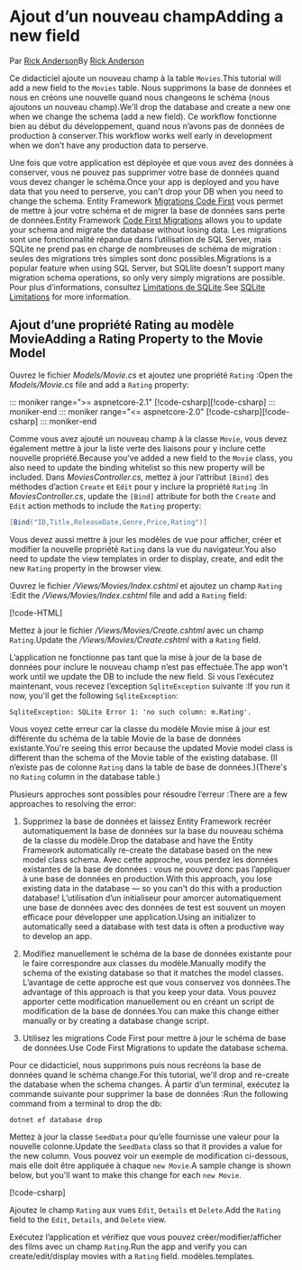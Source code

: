 <!-- This include not used by windows version -->
# <a name="adding-a-new-field"></a><span data-ttu-id="a302c-101">Ajout d’un nouveau champ</span><span class="sxs-lookup"><span data-stu-id="a302c-101">Adding a new field</span></span>

<span data-ttu-id="a302c-102">Par [Rick Anderson](https://twitter.com/RickAndMSFT)</span><span class="sxs-lookup"><span data-stu-id="a302c-102">By [Rick Anderson](https://twitter.com/RickAndMSFT)</span></span>

<span data-ttu-id="a302c-103">Ce didacticiel ajoute un nouveau champ à la table `Movies`.</span><span class="sxs-lookup"><span data-stu-id="a302c-103">This tutorial will add a new field to the `Movies` table.</span></span> <span data-ttu-id="a302c-104">Nous supprimons la base de données et nous en créons une nouvelle quand nous changeons le schéma (nous ajoutons un nouveau champ).</span><span class="sxs-lookup"><span data-stu-id="a302c-104">We'll drop the database and create a new one when we change the schema (add a new field).</span></span> <span data-ttu-id="a302c-105">Ce workflow fonctionne bien au début du développement, quand nous n’avons pas de données de production à conserver.</span><span class="sxs-lookup"><span data-stu-id="a302c-105">This workflow works well early in development when we don't have any production data to perserve.</span></span>

<span data-ttu-id="a302c-106">Une fois que votre application est déployée et que vous avez des données à conserver, vous ne pouvez pas supprimer votre base de données quand vous devez changer le schéma.</span><span class="sxs-lookup"><span data-stu-id="a302c-106">Once your app is deployed and you have data that you need to perserve, you can't drop your DB when you need to change the schema.</span></span> <span data-ttu-id="a302c-107">Entity Framework [Migrations Code First](/ef/core/get-started/aspnetcore/new-db) vous permet de mettre à jour votre schéma et de migrer la base de données sans perte de données.</span><span class="sxs-lookup"><span data-stu-id="a302c-107">Entity Framework [Code First Migrations](/ef/core/get-started/aspnetcore/new-db) allows you to update your schema and migrate the database without losing data.</span></span> <span data-ttu-id="a302c-108">Les migrations sont une fonctionnalité répandue dans l’utilisation de SQL Server, mais SQLite ne prend pas en charge de nombreuses de schéma de migration : seules des migrations très simples sont donc possibles.</span><span class="sxs-lookup"><span data-stu-id="a302c-108">Migrations is a popular feature when using SQL Server, but SQLlite doesn't support many migration schema operations, so only very simply migrations are possible.</span></span> <span data-ttu-id="a302c-109">Pour plus d’informations, consultez [Limitations de SQLite](/ef/core/providers/sqlite/limitations).</span><span class="sxs-lookup"><span data-stu-id="a302c-109">See [SQLite Limitations](/ef/core/providers/sqlite/limitations) for more information.</span></span>

## <a name="adding-a-rating-property-to-the-movie-model"></a><span data-ttu-id="a302c-110">Ajout d’une propriété Rating au modèle Movie</span><span class="sxs-lookup"><span data-stu-id="a302c-110">Adding a Rating Property to the Movie Model</span></span>

<span data-ttu-id="a302c-111">Ouvrez le fichier *Models/Movie.cs* et ajoutez une propriété `Rating` :</span><span class="sxs-lookup"><span data-stu-id="a302c-111">Open the *Models/Movie.cs* file and add a `Rating` property:</span></span>

::: moniker range=">= aspnetcore-2.1"
<span data-ttu-id="a302c-112">[!code-csharp[](~/tutorials/first-mvc-app/start-mvc/sample/MvcMovie21/Models/MovieDateRating.cs?highlight=12&name=snippet)]</span><span class="sxs-lookup"><span data-stu-id="a302c-112">[!code-csharp[](~/tutorials/first-mvc-app/start-mvc/sample/MvcMovie21/Models/MovieDateRating.cs?highlight=12&name=snippet)]</span></span>
::: moniker-end
::: moniker range="<= aspnetcore-2.0"
<span data-ttu-id="a302c-113">[!code-csharp[](~/tutorials/first-mvc-app/start-mvc/sample/MvcMovie/Models/MovieDateRating.cs?highlight=11&range=7-18)]</span><span class="sxs-lookup"><span data-stu-id="a302c-113">[!code-csharp[](~/tutorials/first-mvc-app/start-mvc/sample/MvcMovie/Models/MovieDateRating.cs?highlight=11&range=7-18)]</span></span>
::: moniker-end

<span data-ttu-id="a302c-114">Comme vous avez ajouté un nouveau champ à la classe `Movie`, vous devez également mettre à jour la liste verte des liaisons pour y inclure cette nouvelle propriété.</span><span class="sxs-lookup"><span data-stu-id="a302c-114">Because you've added a new field to the `Movie` class, you also need to update the binding whitelist so this new property will be included.</span></span> <span data-ttu-id="a302c-115">Dans *MoviesController.cs*, mettez à jour l’attribut `[Bind]` des méthodes d’action `Create` et `Edit` pour y inclure la propriété `Rating` :</span><span class="sxs-lookup"><span data-stu-id="a302c-115">In *MoviesController.cs*, update the `[Bind]` attribute for both the `Create` and `Edit` action methods to include the `Rating` property:</span></span>

```csharp
[Bind("ID,Title,ReleaseDate,Genre,Price,Rating")]
   ```

<span data-ttu-id="a302c-116">Vous devez aussi mettre à jour les modèles de vue pour afficher, créer et modifier la nouvelle propriété `Rating` dans la vue du navigateur.</span><span class="sxs-lookup"><span data-stu-id="a302c-116">You also need to update the view templates in order to display, create, and edit the new `Rating` property in the browser view.</span></span>

<span data-ttu-id="a302c-117">Ouvrez le fichier */Views/Movies/Index.cshtml* et ajoutez un champ `Rating` :</span><span class="sxs-lookup"><span data-stu-id="a302c-117">Edit the */Views/Movies/Index.cshtml* file and add a `Rating` field:</span></span>

[!code-HTML[](~/tutorials/first-mvc-app/start-mvc/sample/MvcMovie/Views/Movies/IndexGenreRating.cshtml?highlight=17,39&range=24-64)]

<span data-ttu-id="a302c-118">Mettez à jour le fichier */Views/Movies/Create.cshtml* avec un champ `Rating`.</span><span class="sxs-lookup"><span data-stu-id="a302c-118">Update the */Views/Movies/Create.cshtml* with a `Rating` field.</span></span>

<span data-ttu-id="a302c-119">L’application ne fonctionne pas tant que la mise à jour de la base de données pour inclure le nouveau champ n’est pas effectuée.</span><span class="sxs-lookup"><span data-stu-id="a302c-119">The app won't work until we update the DB to include the new field.</span></span> <span data-ttu-id="a302c-120">Si vous l’exécutez maintenant, vous recevez l’exception `SqliteException` suivante :</span><span class="sxs-lookup"><span data-stu-id="a302c-120">If you run it now, you'll get the following `SqliteException`:</span></span>

```
SqliteException: SQLite Error 1: 'no such column: m.Rating'.
```

<span data-ttu-id="a302c-121">Vous voyez cette erreur car la classe du modèle Movie mise à jour est différente du schéma de la table Movie de la base de données existante.</span><span class="sxs-lookup"><span data-stu-id="a302c-121">You're seeing this error because the updated Movie model class is different than the schema of the Movie table of the existing database.</span></span> <span data-ttu-id="a302c-122">(Il n’existe pas de colonne `Rating` dans la table de base de données.)</span><span class="sxs-lookup"><span data-stu-id="a302c-122">(There's no `Rating` column in the database table.)</span></span>

<span data-ttu-id="a302c-123">Plusieurs approches sont possibles pour résoudre l’erreur :</span><span class="sxs-lookup"><span data-stu-id="a302c-123">There are a few approaches to resolving the error:</span></span>

1. <span data-ttu-id="a302c-124">Supprimez la base de données et laissez Entity Framework recréer automatiquement la base de données sur la base du nouveau schéma de la classe du modèle.</span><span class="sxs-lookup"><span data-stu-id="a302c-124">Drop the database and have the Entity Framework automatically re-create the database based on the new model class schema.</span></span> <span data-ttu-id="a302c-125">Avec cette approche, vous perdez les données existantes de la base de données : vous ne pouvez donc pas l’appliquer à une base de données en production.</span><span class="sxs-lookup"><span data-stu-id="a302c-125">With this approach, you lose existing data in the database — so you can't do this with a production database!</span></span> <span data-ttu-id="a302c-126">L’utilisation d’un initialiseur pour amorcer automatiquement une base de données avec des données de test est souvent un moyen efficace pour développer une application.</span><span class="sxs-lookup"><span data-stu-id="a302c-126">Using an initializer to automatically seed a database with test data is often a productive way to develop an app.</span></span>

2. <span data-ttu-id="a302c-127">Modifiez manuellement le schéma de la base de données existante pour le faire correspondre aux classes du modèle.</span><span class="sxs-lookup"><span data-stu-id="a302c-127">Manually modify the schema of the existing database so that it matches the model classes.</span></span> <span data-ttu-id="a302c-128">L’avantage de cette approche est que vous conservez vos données.</span><span class="sxs-lookup"><span data-stu-id="a302c-128">The advantage of this approach is that you keep your data.</span></span> <span data-ttu-id="a302c-129">Vous pouvez apporter cette modification manuellement ou en créant un script de modification de la base de données.</span><span class="sxs-lookup"><span data-stu-id="a302c-129">You can make this change either manually or by creating a database change script.</span></span>

3. <span data-ttu-id="a302c-130">Utilisez les migrations Code First pour mettre à jour le schéma de base de données.</span><span class="sxs-lookup"><span data-stu-id="a302c-130">Use Code First Migrations to update the database schema.</span></span>

<span data-ttu-id="a302c-131">Pour ce didacticiel, nous supprimons puis nous recréons la base de données quand le schéma change.</span><span class="sxs-lookup"><span data-stu-id="a302c-131">For this tutorial, we'll drop and re-create the database when the schema changes.</span></span> <span data-ttu-id="a302c-132">À partir d’un terminal, exécutez la commande suivante pour supprimer la base de données :</span><span class="sxs-lookup"><span data-stu-id="a302c-132">Run the following command from a terminal to drop the db:</span></span>

`dotnet ef database drop`

<span data-ttu-id="a302c-133">Mettez à jour la classe `SeedData` pour qu’elle fournisse une valeur pour la nouvelle colonne.</span><span class="sxs-lookup"><span data-stu-id="a302c-133">Update the `SeedData` class so that it provides a value for the new column.</span></span> <span data-ttu-id="a302c-134">Vous pouvez voir un exemple de modification ci-dessous, mais elle doit être appliquée à chaque `new Movie`.</span><span class="sxs-lookup"><span data-stu-id="a302c-134">A sample change is shown below, but you'll want to make this change for each `new Movie`.</span></span>

[!code-csharp[](~/tutorials/first-mvc-app/start-mvc/sample/MvcMovie/Models/SeedDataRating.cs?name=snippet1&highlight=6)]

<span data-ttu-id="a302c-135">Ajoutez le champ `Rating` aux vues `Edit`, `Details` et `Delete`.</span><span class="sxs-lookup"><span data-stu-id="a302c-135">Add the `Rating` field to the `Edit`, `Details`, and `Delete` view.</span></span>

<span data-ttu-id="a302c-136">Exécutez l’application et vérifiez que vous pouvez créer/modifier/afficher des films avec un champ `Rating`.</span><span class="sxs-lookup"><span data-stu-id="a302c-136">Run the app and verify you can create/edit/display movies with a `Rating` field.</span></span> <span data-ttu-id="a302c-137">modèles.</span><span class="sxs-lookup"><span data-stu-id="a302c-137">templates.</span></span>

